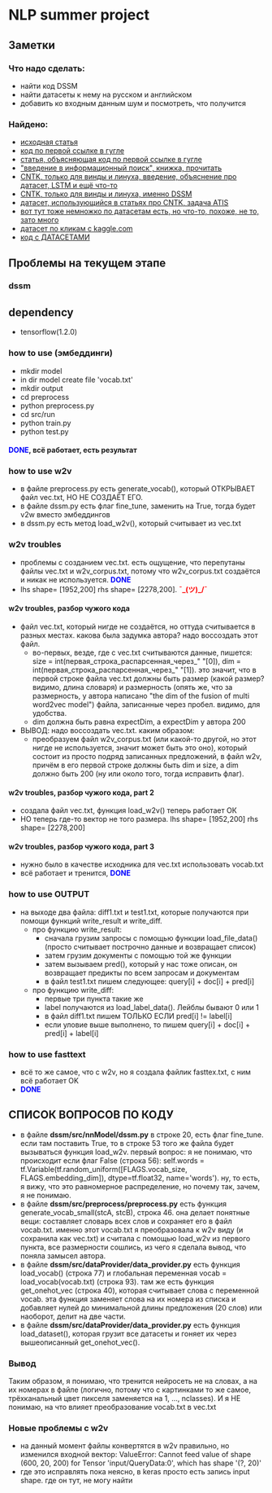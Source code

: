 # NLP summer project

## Заметки

### Что надо сделать:
- найти код DSSM
- найти датасеты к нему на русском и английском
- добавить ко входным данным шум и посмотреть, что получится

### Найдено:
- [исходная статья](https://www.microsoft.com/en-us/research/wp-content/uploads/2016/02/cikm2013_DSSM_fullversion.pdf "исходная статья")
- [код по первой ссылке в гугле](https://github.com/liaha/dssm "код по первой ссылке в гугле")
- [статья, объясняющая код по первой ссылке в гугле](http://liaha.github.io/models/2016/06/21/dssm-on-tensorflow.html)
- ["введение в информационный поиск", книжка, прочитать](https://www.ozon.ru/context/detail/id/5497130/ "озон")
- [CNTK, только для винды и линуха, введение, объяснение про датасет, LSTM и ещё что-то](https://cntk.ai/pythondocs/CNTK_303_Deep_Structured_Semantic_Modeling_with_LSTM_Networks.html)
- [CNTK, только для винды и линуха, именно DSSM](https://cntk.ai/pythondocs/CNTK_202_Language_Understanding.html)
- [датасет, использующийся в статьях про CNTK, задача ATIS](https://catalog.ldc.upenn.edu/LDC95S26)
- [вот тут тоже немножко по датасетам есть, но что-то, похоже, не то, зато много](https://github.com/brmson/dataset-sts)
- [датасет по кликам с kaggle.com](https://www.kaggle.com/c/avazu-ctr-prediction)
- [код с ДАТАСЕТАМИ](https://github.com/xubaochuan/dssm)

## Проблемы на текущем этапе
### dssm
## dependency
- tensorflow(1.2.0)
### how to use (эмбеддинги)
- mkdir model
- in dir model create file 'vocab.txt'
- mkdir output
- cd preprocess
- python preprocess.py
- cd src/run
- python train.py
- python test.py
#### <b style='color:blue'>DONE</b>, всё работает, есть результат
### how to use w2v
- в файле preprocess.py есть generate_vocab(), который ОТКРЫВАЕТ файл vec.txt, НО НЕ СОЗДАЁТ ЕГО.
- в файле dssm.py есть флаг fine_tune, заменить на True, тогда будет v2w вместо эмбеддингов
- в dssm.py есть метод load_w2v(), который считывает из vec.txt
### w2v troubles
- проблемы с созданием vec.txt. есть ощущение, что перепутаны файлы vec.txt и w2v_corpus.txt, потому что w2v_corpus.txt создаётся и никак не используется. <b style='color:blue'>DONE</b>
- lhs shape= [1952,200] rhs shape= [2278,200]. <b style='color:red'>¯\_(ツ)_/¯</b>

#### w2v troubles, разбор чужого кода
- файл vec.txt, который нигде не создаётся, но оттуда считывается в разных местах. какова была задумка автора? надо воссоздать этот файл.
  - во-первых, везде, где с vec.txt считываются данные, пишется: size = int(первая_строка_распарсенная_через_" "[0]), dim = int(первая_строка_распарсенная_через_" "[1]). это значит, что в первой строке файла vec.txt должны быть размер (какой размер? видимо, длина словаря) и размерность (опять же, что за размерность, у автора написано "the dim of the fusion of multi word2vec model") файла, записанные через пробел. видимо, для удобства.
  - dim должна быть равна expectDim, а expectDim у автора 200
- ВЫВОД: надо воссоздать vec.txt. каким образом:
  - преобразуем файл w2v_corpus.txt (или какой-то другой, но этот нигде не используется, значит может быть это оно), который состоит из просто подряд записанных предложений, в файл w2v, причём в его первой строке должны быть dim и size, а dim должно быть 200 (ну или около того, тогда исправить флаг).

#### w2v troubles, разбор чужого кода, part 2
- создала файл vec.txt, функция load_w2v() теперь работает ОК
- НО теперь где-то вектор не того размера. lhs shape= [1952,200] rhs shape= [2278,200]

#### w2v troubles, разбор чужого кода, part 3
- нужно было в качестве исходника для vec.txt использовать vocab.txt
- всё работает и тренится, <b style='color:blue'>DONE</b>

### how to use OUTPUT
- на выходе два файла: diff1.txt и test1.txt, которые получаются при помощи функций write_result и write_diff.
  - про функцию write_result:
    - сначала грузим запросы с помощью функции load_file_data() (просто считывает построчно данные и возвращает список)
    - затем грузим документы с помощью той же функции
    - затем вызываем pred(), который у нас тоже описан, он возвращает предикты по всем запросам и документам
    - в файл test1.txt пишем следующее: query[i] + doc[i] + pred[i]
  - про функцию write_diff:
    - первые три пункта такие же
    - label получаются из load_label_data(). Лейблы бывают 0  или 1
    - в файл diff1.txt пишем ТОЛЬКО ЕСЛИ pred[i] != label[i]
    - если уловие выше выполнено, то пишем query[i] + doc[i] + pred[i] + label[i]
    
### how to use fasttext
- всё то же самое, что с w2v, но я создала файлик fasttex.txt, c ним всё работает OK
- <b style='color:blue'>DONE</b>

## СПИСОК ВОПРОСОВ ПО КОДУ
- в файле __dssm/src/nnModel/dssm.py__ в строке 20, есть флаг fine_tune. если там поставить True, то в строке 53 того же файла будет вызываться функция load_w2v. первый вопрос: я не понимаю, что происходит если флаг False (строка 56): self.words = tf.Variable(tf.random_uniform([FLAGS.vocab_size, FLAGS.embedding_dim]), dtype=tf.float32, name='words'). ну, то есть, я вижу, что это равномерное распределение, но почему так, зачем, я не понимаю.
- в файле __dssm/src/preprocess/preprocess.py__ есть функция generate_vocab_small(stcA, stcB), строка 46. она делает понятные вещи: составляет словарь всех слов и сохраняет его в файл vocab.txt. именно этот vocab.txt я преобразовала к w2v виду (и сохранила как vec.txt) и считала с помощью load_w2v из первого пункта, все размерности сошлись, из чего я сделала вывод, что поняла замысел автора.
- в файле __dssm/src/dataProvider/data_provider.py__ есть функция load_vocab() (строка 77) и глобальная переменная vocab = load_vocab(vocab.txt) (строка 93). там же есть функция get_onehot_vec (строка 40), которая считывает слова с переменной vocab. эта функция заменяет слова на их номера из списка и добавляет нулей до минимальной длины предложения (20 слов) или наоборот, делит на две части. 
- в файле __dssm/src/dataProvider/data_provider.py__ есть функция load_dataset(), которая грузит все датасеты и гоняет их через вышеописанный get_onehot_vec().

### Вывод
Таким образом, я понимаю, что тренится нейросеть не на словах, а на их номерах в файле (логично, потому что с картинками то же самое, трёхканальный цвет пикселя заменяется на 1, ..., nclasses). И я НЕ понимаю, на что влияет преобразование vocab.txt в vec.txt

### Новые проблемы с w2v
- на данный момент файлы конвертятся в w2v правильно, но изменился входной вектор: ValueError: Cannot feed value of shape (600, 20, 200) for Tensor 'input/QueryData:0', which has shape '(?, 20)'
- где это исправлять пока неясно, в keras просто есть запись input shape. где он тут, не могу найти
